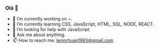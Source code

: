 ### Olá 👋

- 🔭 I’m currently working on ~.
- 🌱 I’m currently learning CSS, JavaScript, HTML, SQL, NODE, REACT.
- 🤔 I’m looking for help with JavaScript
- 💬 Ask me about anything.
- 📫 How to reach me: leninrhuan1993@gmail.com
